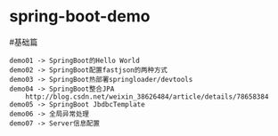 # spring-boot-demo
#基础篇

	demo01 -> SpringBoot的Hello World
	demo02 -> SpringBoot配置fastjson的两种方式
	demo03 -> SpringBoot热部署springloader/devtools
	demo04 -> SpringBoot整合JPA
		http://blog.csdn.net/weixin_38626484/article/details/78658384
	demo05 -> SpringBoot JbdbcTemplate
	demo06 -> 全局异常处理
	demo07 -> Server信息配置
	
	


